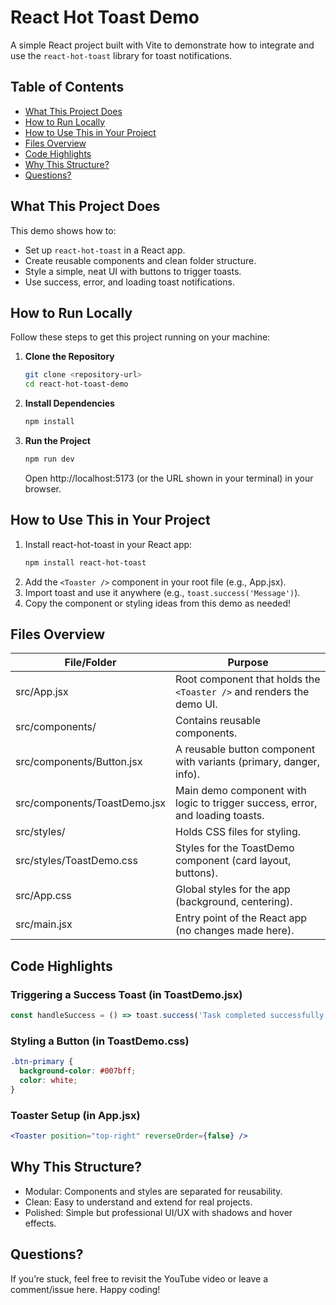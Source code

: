 # React Hot Toast Demo

A simple React project built with Vite to demonstrate how to integrate and use the `react-hot-toast` library for toast notifications.

## Table of Contents
- [What This Project Does](#what-this-project-does)
- [How to Run Locally](#how-to-run-locally)
- [How to Use This in Your Project](#how-to-use-this-in-your-project)
- [Files Overview](#files-overview)
- [Code Highlights](#code-highlights)
- [Why This Structure?](#why-this-structure)
- [Questions?](#questions)

## What This Project Does
This demo shows how to:
- Set up `react-hot-toast` in a React app.
- Create reusable components and clean folder structure.
- Style a simple, neat UI with buttons to trigger toasts.
- Use success, error, and loading toast notifications.

## How to Run Locally
Follow these steps to get this project running on your machine:

1. **Clone the Repository**
   ```bash
   git clone <repository-url>
   cd react-hot-toast-demo
   ```
2. **Install Dependencies**
   ```bash
   npm install
   ```
3. **Run the Project**
   ```bash
   npm run dev
   ```
   Open http://localhost:5173 (or the URL shown in your terminal) in your browser.

## How to Use This in Your Project
1. Install react-hot-toast in your React app:
   ```bash
   npm install react-hot-toast
   ```
2. Add the `<Toaster />` component in your root file (e.g., App.jsx).
3. Import toast and use it anywhere (e.g., `toast.success('Message')`).
4. Copy the component or styling ideas from this demo as needed!

## Files Overview
| File/Folder | Purpose |
| --- | --- |
| src/App.jsx | Root component that holds the `<Toaster />` and renders the demo UI. |
| src/components/ | Contains reusable components. |
| src/components/Button.jsx | A reusable button component with variants (primary, danger, info). |
| src/components/ToastDemo.jsx | Main demo component with logic to trigger success, error, and loading toasts. |
| src/styles/ | Holds CSS files for styling. |
| src/styles/ToastDemo.css | Styles for the ToastDemo component (card layout, buttons). |
| src/App.css | Global styles for the app (background, centering). |
| src/main.jsx | Entry point of the React app (no changes made here). |

## Code Highlights
### Triggering a Success Toast (in ToastDemo.jsx)
```jsx
const handleSuccess = () => toast.success('Task completed successfully!');
```
### Styling a Button (in ToastDemo.css)
```css
.btn-primary {
  background-color: #007bff;
  color: white;
}
```
### Toaster Setup (in App.jsx)
```jsx
<Toaster position="top-right" reverseOrder={false} />
```
## Why This Structure?
- Modular: Components and styles are separated for reusability.
- Clean: Easy to understand and extend for real projects.
- Polished: Simple but professional UI/UX with shadows and hover effects.

## Questions?
If you’re stuck, feel free to revisit the YouTube video or leave a comment/issue here. Happy coding!